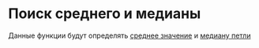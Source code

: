 # Поиск среднего и медианы
Данные функции будут определять [среднее значение](https://github.com/Alexia228/Getting_mean_and_median/blob/master/getting_mean.m) и [медиану петли](https://github.com/Alexia228/Getting_mean_and_median/blob/master/getting_median.m)
